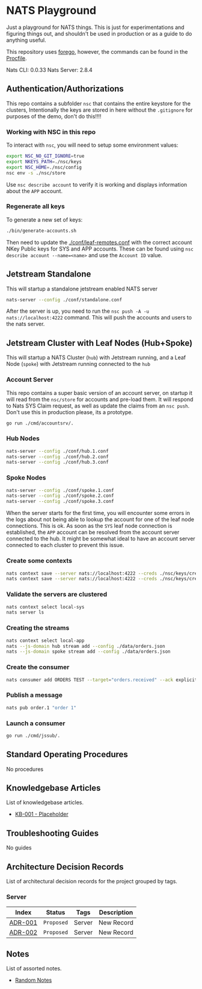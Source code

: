 # NATS Playground

Just a playground for NATS things. This is just for experimentations and figuring things out, and shouldn't be used in production or as a guide to do anything useful.

This repository uses [forego](https://github.com/ddollar/forego), however, the commands can be found in the [Procfile](./Procfile).

Nats CLI: 0.0.33
Nats Server: 2.8.4

## Authentication/Authorizations

This repo contains a subfolder `nsc` that contains the entire keystore for the clusters, Intentionally the keys are stored in here without the `.gitignore` for purposes of the demo, don't do this!!!!

### Working with NSC in this repo

To interact with `nsc`, you will need to setup some environment values:

```bash
export NSC_NO_GIT_IGNORE=true
export NKEYS_PATH=./nsc/keys
export NSC_HOME=./nsc/config
nsc env -s ./nsc/store
```

Use `nsc describe account` to verify it is working and displays information about the `APP` account.

### Regenerate all keys

To generate a new set of keys:

```bash
./bin/generate-accounts.sh
```

Then need to update the [./conf/leaf-remotes.conf](./conf/leaf-remotes.conf) with the correct account NKey Public keys for SYS and APP accounts. These can be found using `nsc describe account --name=<name>` and use the `Account ID` value.

## Jetstream Standalone

This will startup a standalone jetstream enabled NATS server

```bash
nats-server --config ./conf/standalone.conf
```

After the server is up, you need to run the `nsc push -A -u nats://localhost:4222` command. This will push the accounts and users to the nats server.

## Jetstream Cluster with Leaf Nodes (Hub+Spoke)

This will startup a NATS Cluster (`hub`) with Jetstream running, and a Leaf Node (`spoke`) with Jetstream running connected to the `hub`

### Account Server

This repo contains a super basic version of an account server, on startup it will read from the `nsc/store` for accounts and pre-load them. It will respond to Nats SYS Claim request, as well as update the claims from an `nsc push`. Don't use this in production please, its a prototype.

```bash
go run ./cmd/accountsrv/.
```

### Hub Nodes

```bash
nats-server --config ./conf/hub.1.conf
nats-server --config ./conf/hub.2.conf
nats-server --config ./conf/hub.3.conf
```

### Spoke Nodes

```bash
nats-server --config ./conf/spoke.1.conf
nats-server --config ./conf/spoke.2.conf
nats-server --config ./conf/spoke.3.conf
```

When the server starts for the first time, you will encounter some errors in the logs about not being able to lookup the account for one of the leaf node connections. This is ok. As soon as the `SYS` leaf node connection is established, the `APP` account can be resolved from the account server connected to the hub. It might be somewhat ideal to have an account server connected to each cluster to prevent this issue.

### Create some contexts

```bash
nats context save --server nats://localhost:4222 --creds ./nsc/keys/creds/local/APP/pubsub.creds local-app
nats context save --server nats://localhost:4222 --creds ./nsc/keys/creds/local/SYS/sys.creds local-sys
```

### Validate the servers are clustered

```bash
nats context select local-sys
nats server ls
```

### Creating the streams

```bash
nats context select local-app
nats --js-domain hub stream add --config ./data/orders.json
nats --js-domain spoke stream add --config ./data/orders.json
```

### Create the consumer

```bash
nats consumer add ORDERS TEST --target="orders.received" --ack explicit --deliver all --max-deliver=-1 --sample 100 --replay=instant --filter="" --max-pending=0 --no-headers-only --backoff=none --deliver-group="" --heartbeat=-1 --no-flow-control
```

### Publish a message

```bash
nats pub order.1 "order 1"
```

### Launch a consumer

```bash
go run ./cmd/jssub/.
```

## Standard Operating Procedures

No procedures

## Knowledgebase Articles

List of knowledgebase articles.

* [KB-001 - Placeholder](docs/KB/KB-001.md)

## Troubleshooting Guides

No guides

## Architecture Decision Records

List of architectural decision records for the project grouped by tags.

### Server

|Index|Status|Tags|Description|
|-----|------|----|-----------|
|[ADR-001](docs/ADR/ADR-001.md) | `Proposed` | Server | New Record |
|[ADR-002](docs/ADR/ADR-002.md) | `Proposed` | Server | New Record |

## Notes

List of assorted notes.

* [Random Notes](docs/NOTES/nats-random.md)
